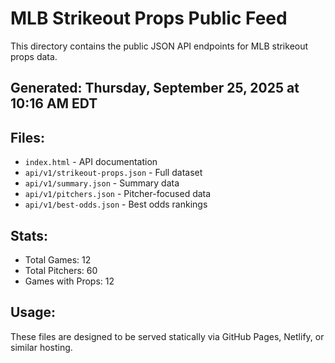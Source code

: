 # MLB Strikeout Props Public Feed

This directory contains the public JSON API endpoints for MLB strikeout props data.

## Generated: Thursday, September 25, 2025 at 10:16 AM EDT

## Files:
- `index.html` - API documentation
- `api/v1/strikeout-props.json` - Full dataset
- `api/v1/summary.json` - Summary data
- `api/v1/pitchers.json` - Pitcher-focused data  
- `api/v1/best-odds.json` - Best odds rankings

## Stats:
- Total Games: 12
- Total Pitchers: 60
- Games with Props: 12

## Usage:
These files are designed to be served statically via GitHub Pages, Netlify, or similar hosting.
